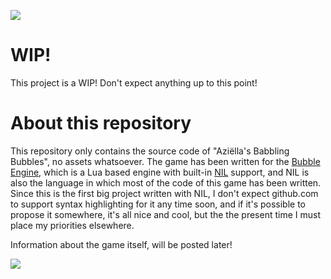 ![](https://i.imgur.com/xPGyOI5.png)

# WIP!

This project is a WIP! Don't expect anything up to this point!

# About this repository

This repository only contains the source code of "Aziëlla's Babbling Bubbles", no assets whatsoever. The game has been written for the [Bubble Engine](https://github.com/jpbubble), which is a Lua based engine with built-in [NIL](https://github.com/jpbubble/NIL-isn-t-Lua) support, and NIL is also the language in which most of the code of this game has been written.
Since this is the first big project written with NIL, I don't expect github.com to support syntax highlighting for it any time soon, and if it's possible to propose it somewhere, it's all nice and cool, but the the present time I 
must place my priorities elsewhere.

Information about the game itself, will be posted later!

![](https://i.imgur.com/Qyb74XY.png)
